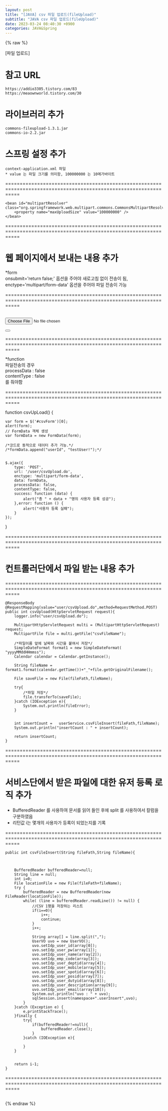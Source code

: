 ```yaml
---  
layout: post  
title: "[JAVA] csv 파일 업로드(fileUpload)"  
subtitle: "JAVA csv 파일 업로드(fileUpload)"  
date: 2023-03-24 08:40:30 +0900  
categories: JAVA&Spring  
---  
```

{% raw %}  
  
  
[파일 업로드]  
  
  
# 참고 URL  
	https://addio3305.tistory.com/83  
	https://meaownworld.tistory.com/30  
  
  
# 라이브러리 추가  
  
	commons-fileupload-1.3.1.jar  
	commons-io-2.2.jar  
  
  
# 스프링 설정 추가  
	context-application.xml 파일  
	* value 는 파일 크기를 의미함, 100000000 는 10메가바이트  
=================================================================================================================  
  
	<bean id="multipartResolver" class="org.springframework.web.multipart.commons.CommonsMultipartResolver">  
        <property name="maxUploadSize" value="100000000" />  
    </bean>  
  
=================================================================================================================	  
  
  
  
# 웹 페이지에서 보내는 내용 추가  
  
*form  
onsubmit='return false;' 옵션을 주어야 새로고침 없이 전송이 됨,  
enctype='multipart/form-data' 옵션을 주어야 파일 전송이 가능  
  
=================================================================================================================  
        <form method='post' name='csvForm' id='csvForm'   onsubmit='return false;' enctype='multipart/form-data'>  
		<input type='file' name='csvFileName' id='csvFileName' value=''>  
        <!--<input type='submit' value='전송'>-->  
        <button value='파일 업로드' onclick='csvUpLoad()'></button></form>  
  
  
=================================================================================================================  
  
*function  
파일전송의 경우   
processData : false   
contentType : false   
를 줘야함  
  
=================================================================================================================  
  
function csvUpLoad() {  
  
  
    var form = $('#csvForm')[0];  
    alert(form);  
    // FormData 객체 생성  
    var formData = new FormData(form);  
  
    /*코드로 동적으로 데이터 추가 가능.*/  
    /*formData.append("userId", "testUser!");*/  
  
  
    $.ajax({  
        type: 'POST',  
        url: '/user/csvUpload.do',  
        enctype: 'multipart/form-data',  
        data: formData,  
        processData: false,  
        contentType: false,  
        success: function (data) {  
            alert("총 " + data + "명의 사용자 등록 성공");  
        },error: function () {  
            alert("사용자 등록 실패");  
        }  
    });  
}  
  
=================================================================================================================  
  
  
  
  
  
  
# 컨트롤러단에서 파일 받는 내용 추가  
  
  
=================================================================================================================  
  
    @ResponseBody  
    @RequestMapping(value="user/csvUpload.do",method=RequestMethod.POST)  
    public int csvUpload(HttpServletRequest request){  
        logger.info("user/csvUpload.do");  
  
        MultipartHttpServletRequest multi = (MultipartHttpServletRequest) request;  
        MultipartFile file = multi.getFile("csvFileName");  
  
        /*파일이름 앞에 날짜와 시간을 붙여서 저장*/  
        SimpleDateFormat format1 = new SimpleDateFormat( "yyyyMMddHHmmss");  
        Calendar calendar = Calendar.getInstance();  
  
        String fileName = format1.format(calendar.getTime())+"_"+file.getOriginalFilename();  
  
        File saveFile = new File(fileFath,fileName);  
  
        try{  
            /*파일 저장*/  
            file.transferTo(saveFile);  
        }catch (IOException e){  
            System.out.println(fileError);  
        }  
  
  
        int insertCount =   userService.csvFileInsert(fileFath,fileName);  
        System.out.println("insertCount : " + insertCount);  
  
        return insertCount;  
    }  
  
=================================================================================================================  
  
  
	  
# 서비스단에서 받은 파일에 대한 유저 등록 로직 추가  
* BufferedReader 를 사용하여 문서를 읽어 들인 후에 split 를 사용하여서 칼럼을 구분하였음  
* 리턴값 i는 몇개의 사용자가 등록이 되었는지를 기록  
  
=================================================================================================================  
  
    public int csvFileInsert(String fileFath,String fileName){  
  
  
  
        BufferedReader bufferedReader=null;  
        String line = null;  
        int i=0;  
        File locationFile = new File(fileFath+fileName);  
        try {  
            bufferedReader = new BufferedReader(new FileReader(locationFile));  
            while( (line = bufferedReader.readLine()) != null) {  
                //CSV 1행을 저장하는 리스트  
                if(i==0){  
                    i++;  
                    continue;  
                }  
                i++;  
  
                String array[] = line.split(",");  
                UserVO uvo = new UserVO();  
                uvo.setIdp_user_id(array[0]);  
                uvo.setIdp_user_pw(array[1]);  
                uvo.setIdp_user_name(array[2]);  
                uvo.setIdp_emp_code(array[3]);  
                uvo.setIdp_user_deptid(array[4]);  
                uvo.setIdp_user_mobile(array[5]);  
                uvo.setIdp_user_spotid(array[6]);  
                uvo.setIdp_user_posid(array[7]);  
                uvo.setIdp_user_dutyid(array[8]);  
                uvo.setIdp_user_description(array[9]);  
                uvo.setIdp_user_email(array[10]);  
                System.out.println("uvo : " + uvo);  
                sqlSession.insert(namespace+".userInsert",uvo);  
            }  
        }catch (Exception e) {  
            e.printStackTrace();  
        }finally {  
            try{  
                if(bufferedReader!=null){  
                    bufferedReader.close();  
                }  
            }catch (IOException e){  
  
            }  
        }  
  
  
        return i-1;  
    }  
  
  
=================================================================================================================  
  
                                                           
{% endraw %}